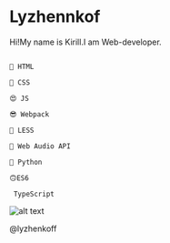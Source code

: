 # Lyzhennkof

Hi!My name is Kirill.I am Web-developer.


```

🤪 HTML

🤩 CSS

😍 JS

😎 Webpack 

🧐 LESS

🤯 Web Audio API

🐍 Python 

🙃ES6

 TypeScript

```



![alt text](https://wmpics.pics/di-R7HI.gif)



@lyzhenkoff
